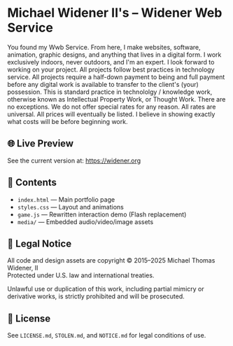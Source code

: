 # Michael Widener II's – Widener Web Service

You found my Wwb Service. From here, I make websites, software, animation, graphic designs, and anything that lives in a digital form. I work exclusively indoors, never outdoors, and I'm an expert. I look forward to working on your project. All projects follow best practices in technology service. All projects require a half-down payment to being and full payment before any digital work is available to transfer to the client's (your) possession. This is standard practice in technololgy / knowledge work, otherwise known as Intellectual Property Work, or Thought Work. There are no exceptions. We do not offer special rates for any reason. All rates are universal. All prices will eventually be listed. I believe in showing exactly what costs will be before beginning work.

## 🌐 Live Preview

See the current version at: https://widener.org

## 📁 Contents

- `index.html` — Main portfolio page
- `styles.css` — Layout and animations
- `game.js` — Rewritten interaction demo (Flash replacement)
- `media/` — Embedded audio/video/image assets

## 🚨 Legal Notice

All code and design assets are copyright © 2015–2025 Michael Thomas Widener, II  
Protected under U.S. law and international treaties.

Unlawful use or duplication of this work, including partial mimicry or derivative works, is strictly prohibited and will be prosecuted.

## 📜 License

See `LICENSE.md`, `STOLEN.md`, and `NOTICE.md` for legal conditions of use.
